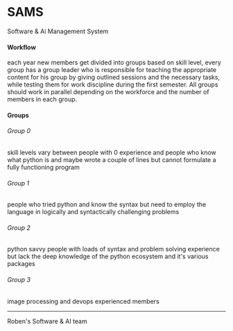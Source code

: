 # SAMS
Software & Ai Management System

#### Workflow
each year new members get divided into groups based on skill level, every group has a group leader who is responsible for teaching the appropriate content for his group by giving outlined sessions and the necessary tasks, while testing them for work discipline during the first semester.
All groups should work in parallel depending on the workforce and the number of members in each group.

#### Groups
###### Group 0
skill levels vary between people with 0 experience and people who know what python is and maybe wrote a couple of lines but cannot formulate a fully functioning program
###### Group 1
people who tried python and know the syntax but need to employ the language in logically and syntactically challenging problems
###### Group 2
python savvy people with loads of syntax and problem solving experience but lack the deep knowledge of the python ecosystem and it's various packages
###### Group 3
image processing and devops experienced members

---
Roben's Software & AI team 